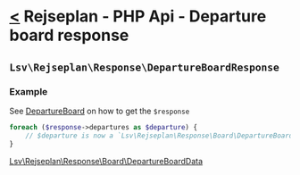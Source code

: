 [<](../index.md) Rejseplan - PHP Api - Departure board response
=============================================================

## `Lsv\Rejseplan\Response\DepartureBoardResponse`

### Example

See [DepartureBoard](../DepartureBoard.md) on how to get the `$response`

```php
foreach ($response->departures as $departure) {
    // $departure is now a `Lsv\Rejseplan\Response\Board\DepartureBoardData`
}
```

[Lsv\Rejseplan\Response\Board\DepartureBoardData](Board/DepartureBoardData.md)
